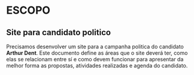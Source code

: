 # ESCOPO
## Site para candidato politico

Precisamos desenvolver um site para a campanha politica do candidato **Arthur Dent**. Este documento define as áreas que o site deverá ter, como elas se relacionam entre sí e como devem funcionar para apresentar da melhor forma as propostas, atividades realizadas e agenda do candidato.
